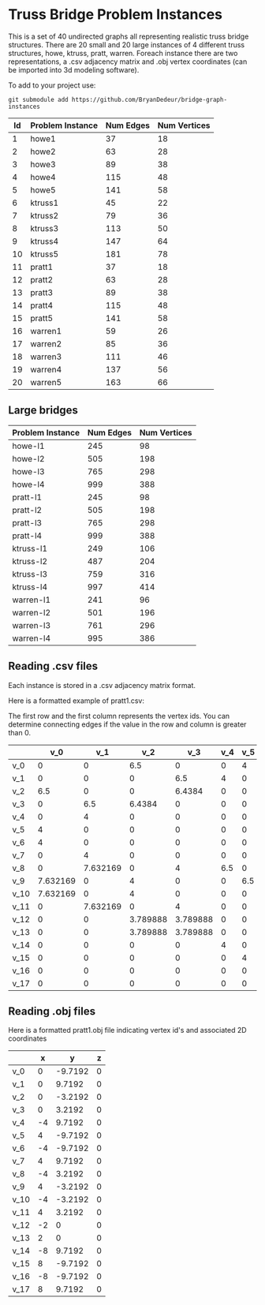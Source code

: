 # Truss Bridge Problem Instances
 
This is a set of 40 undirected graphs all representing realistic truss bridge structures. There are 20 small and 20 large instances of 4 different truss structures, howe, ktruss, pratt, warren. Foreach instance there are two representations, a .csv adjacency matrix and .obj vertex coordinates (can be imported into 3d modeling software).

To add to your project use:
```
git submodule add https://github.com/BryanDedeur/bridge-graph-instances
```

| Id | Problem Instance | Num Edges | Num Vertices |
|----|------------------|-----------|--------------|
| 1  | howe1            | 37        | 18           |
| 2  | howe2            | 63        | 28           |
| 3  | howe3            | 89        | 38           |
| 4  | howe4            | 115       | 48           |
| 5  | howe5            | 141       | 58           |
| 6  | ktruss1          | 45        | 22           |
| 7  | ktruss2          | 79        | 36           |
| 8  | ktruss3          | 113       | 50           |
| 9  | ktruss4          | 147       | 64           |
| 10 | ktruss5          | 181       | 78           |
| 11 | pratt1           | 37        | 18           |
| 12 | pratt2           | 63        | 28           |
| 13 | pratt3           | 89        | 38           |
| 14 | pratt4           | 115       | 48           |
| 15 | pratt5           | 141       | 58           |
| 16 | warren1          | 59        | 26           |
| 17 | warren2          | 85        | 36           |
| 18 | warren3          | 111       | 46           |
| 19 | warren4          | 137       | 56           |
| 20 | warren5          | 163       | 66           |

## Large bridges

| Problem Instance | Num Edges | Num Vertices |
| ---------------- | --------- | ------------ |
| howe-l1          | 245       | 98           |
| howe-l2          | 505       | 198          |
| howe-l3          | 765       | 298          |
| howe-l4          | 999       | 388          |
| pratt-l1         | 245       | 98           |
| pratt-l2         | 505       | 198          |
| pratt-l3         | 765       | 298          |
| pratt-l4         | 999       | 388          |
| ktruss-l1        | 249       | 106          |
| ktruss-l2        | 487       | 204          |
| ktruss-l3        | 759       | 316          |
| ktruss-l4        | 997       | 414          |
| warren-l1        | 241       | 96           |
| warren-l2        | 501       | 196          |
| warren-l3        | 761       | 296          |
| warren-l4        | 995       | 386          |

## Reading .csv files

Each instance is stored in a .csv adjacency matrix format. 

Here is a formatted example of pratt1.csv:

The first row and the first column represents the vertex ids. You can determine connecting edges if the value in the row and column is greater than 0.

|      | v_0      | v_1      | v_2      | v_3      | v_4 | v_5 | v_6 | v_7 | v_8      | v_9      | v_10     | v_11     | v_12     | v_13     | v_14     | v_15     | v_16     | v_17     |
|------|----------|----------|----------|----------|-----|-----|-----|-----|----------|----------|----------|----------|----------|----------|----------|----------|----------|----------|
| v_0  | 0        | 0        | 6.5      | 0        | 0   | 4   | 4   | 0   | 0        | 7.632169 | 7.632169 | 0        | 0        | 0        | 0        | 0        | 0        | 0        |
| v_1  | 0        | 0        | 0        | 6.5      | 4   | 0   | 0   | 4   | 7.632169 | 0        | 0        | 7.632169 | 0        | 0        | 0        | 0        | 0        | 0        |
| v_2  | 6.5      | 0        | 0        | 6.4384   | 0   | 0   | 0   | 0   | 0        | 4        | 4        | 0        | 3.789888 | 3.789888 | 0        | 0        | 0        | 0        |
| v_3  | 0        | 6.5      | 6.4384   | 0        | 0   | 0   | 0   | 0   | 4        | 0        | 0        | 4        | 3.789888 | 3.789888 | 0        | 0        | 0        | 0        |
| v_4  | 0        | 4        | 0        | 0        | 0   | 0   | 0   | 0   | 6.5      | 0        | 0        | 0        | 0        | 0        | 4        | 0        | 0        | 0        |
| v_5  | 4        | 0        | 0        | 0        | 0   | 0   | 0   | 0   | 0        | 6.5      | 0        | 0        | 0        | 0        | 0        | 4        | 0        | 0        |
| v_6  | 4        | 0        | 0        | 0        | 0   | 0   | 0   | 0   | 0        | 0        | 6.5      | 0        | 0        | 0        | 0        | 0        | 4        | 0        |
| v_7  | 0        | 4        | 0        | 0        | 0   | 0   | 0   | 0   | 0        | 0        | 0        | 6.5      | 0        | 0        | 0        | 0        | 0        | 4        |
| v_8  | 0        | 7.632169 | 0        | 4        | 6.5 | 0   | 0   | 0   | 0        | 0        | 6.4384   | 0        | 3.789888 | 0        | 7.632169 | 0        | 0        | 0        |
| v_9  | 7.632169 | 0        | 4        | 0        | 0   | 6.5 | 0   | 0   | 0        | 0        | 0        | 6.4384   | 0        | 3.789888 | 0        | 7.632169 | 0        | 0        |
| v_10 | 7.632169 | 0        | 4        | 0        | 0   | 0   | 6.5 | 0   | 6.4384   | 0        | 0        | 0        | 3.789888 | 0        | 0        | 0        | 7.632169 | 0        |
| v_11 | 0        | 7.632169 | 0        | 4        | 0   | 0   | 0   | 6.5 | 0        | 6.4384   | 0        | 0        | 0        | 3.789888 | 0        | 0        | 0        | 7.632169 |
| v_12 | 0        | 0        | 3.789888 | 3.789888 | 0   | 0   | 0   | 0   | 3.789888 | 0        | 3.789888 | 0        | 0        | 0        | 0        | 0        | 0        | 0        |
| v_13 | 0        | 0        | 3.789888 | 3.789888 | 0   | 0   | 0   | 0   | 0        | 3.789888 | 0        | 3.789888 | 0        | 0        | 0        | 0        | 0        | 0        |
| v_14 | 0        | 0        | 0        | 0        | 4   | 0   | 0   | 0   | 7.632169 | 0        | 0        | 0        | 0        | 0        | 0        | 0        | 0        | 0        |
| v_15 | 0        | 0        | 0        | 0        | 0   | 4   | 0   | 0   | 0        | 7.632169 | 0        | 0        | 0        | 0        | 0        | 0        | 0        | 0        |
| v_16 | 0        | 0        | 0        | 0        | 0   | 0   | 4   | 0   | 0        | 0        | 7.632169 | 0        | 0        | 0        | 0        | 0        | 0        | 0        |
| v_17 | 0        | 0        | 0        | 0        | 0   | 0   | 0   | 4   | 0        | 0        | 0        | 7.632169 | 0        | 0        | 0        | 0        | 0        | 0        |

## Reading .obj files

Here is a formatted pratt1.obj file indicating vertex id's and associated 2D coordinates

|      | x  | y       | z |
|------|----|---------|---|
| v_0  | 0  | -9.7192 | 0 |
| v_1  | 0  | 9.7192  | 0 |
| v_2  | 0  | -3.2192 | 0 |
| v_3  | 0  | 3.2192  | 0 |
| v_4  | -4 | 9.7192  | 0 |
| v_5  | 4  | -9.7192 | 0 |
| v_6  | -4 | -9.7192 | 0 |
| v_7  | 4  | 9.7192  | 0 |
| v_8  | -4 | 3.2192  | 0 |
| v_9  | 4  | -3.2192 | 0 |
| v_10 | -4 | -3.2192 | 0 |
| v_11 | 4  | 3.2192  | 0 |
| v_12 | -2 | 0       | 0 |
| v_13 | 2  | 0       | 0 |
| v_14 | -8 | 9.7192  | 0 |
| v_15 | 8  | -9.7192 | 0 |
| v_16 | -8 | -9.7192 | 0 |
| v_17 | 8  | 9.7192  | 0 |
